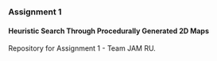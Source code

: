 ### Assignment 1
#### Heuristic Search Through Procedurally Generated 2D Maps
Repository for Assignment 1 - Team JAM RU.
